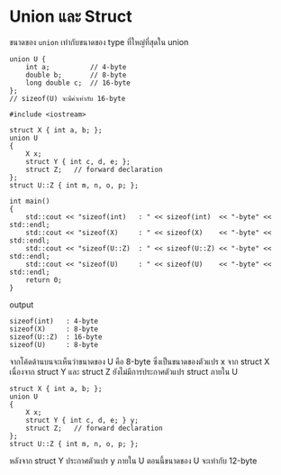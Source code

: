 # Union และ Struct
ขนาดของ `union` เท่ากับขนาดของ type ที่ใหญ่ที่สุดใน union
```
union U {
    int a;          // 4-byte
    double b;       // 8-byte
    long double c;  // 16-byte
};
// sizeof(U) จะมีค่าเท่ากับ 16-byte
```
```
#include <iostream>

struct X { int a, b; };
union U
{
    X x;
    struct Y { int c, d, e; };
    struct Z;   // forward declaration
};
struct U::Z { int m, n, o, p; };

int main()
{
    std::cout << "sizeof(int)   : " << sizeof(int)  << "-byte" << std::endl;
    std::cout << "sizeof(X)     : " << sizeof(X)    << "-byte" << std::endl;
    std::cout << "sizeof(U::Z)  : " << sizeof(U::Z) << "-byte" << std::endl;
    std::cout << "sizeof(U)     : " << sizeof(U)    << "-byte" << std::endl;
    return 0;
}
```
output   
```
sizeof(int)   : 4-byte
sizeof(X)     : 8-byte
sizeof(U::Z)  : 16-byte
sizeof(U)     : 8-byte
```
จากโค้ดด้านบนจะเห็นว่าขนาดของ U คือ 8-byte ซึ่งเป็นขนาดของตัวแปร x จาก struct X เนื่องจาก struct Y และ struct Z ยังไม่มีการประกาศตัวแปร struct ภายใน U   
```
struct X { int a, b; };
union U
{
    X x;
    struct Y { int c, d, e; } y;
    struct Z;   // forward declaration
};
struct U::Z { int m, n, o, p; };
```
หลังจาก struct Y ประกาศตัวแปร y ภายใน U ตอนนี้ขนาดของ U จะเท่ากับ 12-byte   

